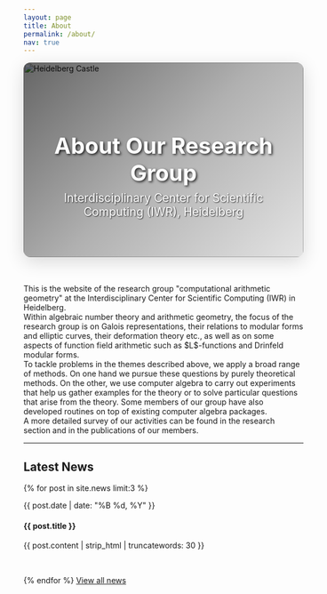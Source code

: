 ```yaml
---
layout: page
title: About
permalink: /about/
nav: true
---
```


<div class="about-hero mb-5">
  <img src="{{ site.baseurl }}/assets/img/heidelberg_castle.jpg" alt="Heidelberg Castle" class="about-hero-image">
  <div class="about-hero-overlay">
    <div class="about-hero-content">
      <h1 class="about-hero-title">About Our Research Group</h1>
      <p class="about-hero-subtitle">Interdisciplinary Center for Scientific Computing (IWR), Heidelberg</p>
    </div>
  </div>
</div>

<style>
.about-hero {
  position: relative;
  width: 100%;
  height: 350px;
  overflow: hidden;
  border-radius: 12px;
  box-shadow: 0 8px 32px rgba(0,0,0,0.15);
  margin-bottom: 3rem;
}

.about-hero-image {
  width: 100%;
  height: 100%;
  object-fit: cover;
  object-position: center;
}

.about-hero-overlay {
  position: absolute;
  top: 0;
  left: 0;
  right: 0;
  bottom: 0;
  background: linear-gradient(135deg, rgba(0,0,0,0.6) 0%, rgba(0,0,0,0.3) 50%, rgba(0,0,0,0.1) 100%);
  display: flex;
  align-items: center;
  justify-content: center;
}

.about-hero-content {
  text-align: center;
  color: white;
  padding: 2rem;
}

.about-hero-title {
  font-size: 2.5rem;
  font-weight: 700;
  margin-bottom: 0.5rem;
  text-shadow: 2px 2px 4px rgba(0,0,0,0.8);
}

.about-hero-subtitle {
  font-size: 1.3rem;
  font-weight: 400;
  margin: 0;
  text-shadow: 1px 1px 2px rgba(0,0,0,0.8);
}

@media (max-width: 768px) {
  .about-hero {
    height: 250px;
  }
  
  .about-hero-title {
    font-size: 2rem;
  }
  
  .about-hero-subtitle {
    font-size: 1.1rem;
  }
}
</style>

<div class="translatable-content" data-translation-key="about.description">
  This is the website of the research group "computational arithmetic geometry" at the Interdisciplinary Center for Scientific Computing (IWR) in Heidelberg.
</div>

<div class="translatable-content" data-translation-key="about.content">
  Within algebraic number theory and arithmetic geometry, the focus of the research group is on Galois representations, their relations to modular forms and elliptic curves, their deformation theory etc., as well as on some aspects of function field arithmetic such as $L$-functions and Drinfeld modular forms.
</div>

<div class="translatable-content" data-translation-key="about.methods">
  To tackle problems in the themes described above, we apply a broad range of methods. On one hand we pursue these questions by purely theoretical methods. On the other, we use computer algebra to carry out experiments that help us gather examples for the theory or to solve particular questions that arise from the theory. Some members of our group have also developed routines on top of existing computer algebra packages.
</div>

<div class="translatable-content" data-translation-key="about.more_info">
  A more detailed survey of our activities can be found in the research section and in the publications of our members.
</div>

---

<h2 class="mt-5 translatable-content" data-translation-key="about.latest_news">Latest News</h2>
<div class="news-list-home mt-4">
  {% for post in site.news limit:3 %}
    <div class="news-item-home">
      <p class="news-meta-home text-muted">{{ post.date | date: "%B %d, %Y" }}</p>
      <h4 class="news-title-home"><a href="{{ post.url | relative_url }}">{{ post.title }}</a></h4>
      <p>{{ post.content | strip_html | truncatewords: 30 }}</p>
    </div>
  {% endfor %}
  <a href="{{ '/news/' | relative_url }}" class="btn btn-outline-primary mt-3 translatable-content" data-translation-key="about.view_all_news">View all news</a>
</div>

<style>
.news-item-home {
  padding-bottom: 1rem;
  margin-bottom: 1rem;
  border-bottom: 1px solid var(--border-color);
}
.news-title-home a {
  text-decoration: none;
}
</style> 